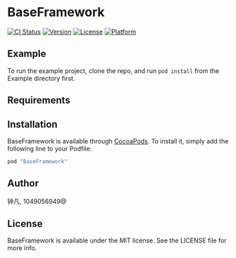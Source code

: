 # BaseFramework

[![CI Status](http://img.shields.io/travis/钟凡/BaseFramework.svg?style=flat)](https://travis-ci.org/钟凡/BaseFramework)
[![Version](https://img.shields.io/cocoapods/v/BaseFramework.svg?style=flat)](http://cocoapods.org/pods/BaseFramework)
[![License](https://img.shields.io/cocoapods/l/BaseFramework.svg?style=flat)](http://cocoapods.org/pods/BaseFramework)
[![Platform](https://img.shields.io/cocoapods/p/BaseFramework.svg?style=flat)](http://cocoapods.org/pods/BaseFramework)

## Example

To run the example project, clone the repo, and run `pod install` from the Example directory first.

## Requirements

## Installation

BaseFramework is available through [CocoaPods](http://cocoapods.org). To install
it, simply add the following line to your Podfile:

```ruby
pod "BaseFramework"
```

## Author

钟凡, 1049056949@

## License

BaseFramework is available under the MIT license. See the LICENSE file for more info.
